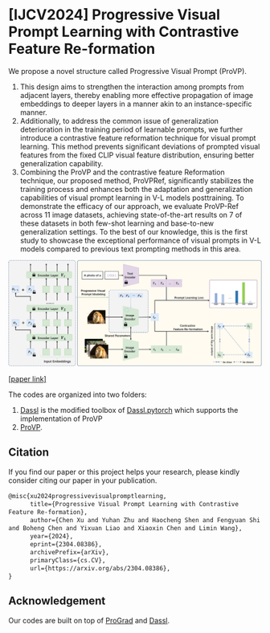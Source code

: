 # [IJCV2024] Progressive Visual Prompt Learning with Contrastive Feature Re-formation

We propose a novel structure called Progressive Visual Prompt (ProVP). 
1. This design aims to strengthen the interaction among prompts from adjacent layers, thereby enabling more effective propagation of image embeddings to deeper layers in a manner akin to an instance-specific manner.
2. Additionally, to address the common issue of generalization deterioration in the training period of learnable prompts, we further introduce a contrastive feature reformation technique for visual prompt learning. This method prevents significant deviations of prompted visual features from the fixed CLIP visual feature distribution, ensuring better generalization capability.
3. Combining the ProVP and the contrastive feature Reformation technique, our proposed method, ProVPRef, significantly stabilizes the training process and enhances both the adaptation and generalization capabilities of visual prompt learning in V-L models posttraining. To demonstrate the efficacy of our approach, we evaluate ProVP-Ref across 11 image datasets, achieving state-of-the-art results on 7 of these datasets in both few-shot learning and base-to-new generalization settings. To the best of our knowledge, this is the first study to showcase the exceptional performance of visual prompts in V-L models compared to previous text prompting methods in this area.

![image](/model.jpg)

[[paper link]](https://doi.org/10.48550/arXiv.2304.08386)

The codes are organized into two folders:

1. [Dassl](Dassl/) is the modified toolbox of [Dassl.pytorch](https://github.com/KaiyangZhou/Dassl.pytorch) which supports the implementation of ProVP
2. [ProVP](ProVP/). 

## Citation

If you find our paper or this project helps your research, please kindly consider citing our paper in your publication.

```
@misc{xu2024progressivevisualpromptlearning,
      title={Progressive Visual Prompt Learning with Contrastive Feature Re-formation}, 
      author={Chen Xu and Yuhan Zhu and Haocheng Shen and Fengyuan Shi and Boheng Chen and Yixuan Liao and Xiaoxin Chen and Limin Wang},
      year={2024},
      eprint={2304.08386},
      archivePrefix={arXiv},
      primaryClass={cs.CV},
      url={https://arxiv.org/abs/2304.08386}, 
}

```

## Acknowledgement
Our codes are built on top of [ProGrad](https://github.com/BeierZhu/Prompt-align/) and [Dassl](https://github.com/KaiyangZhou/Dassl.pytorch).
